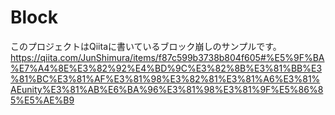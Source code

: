 # Block
このプロジェクトはQiitaに書いているブロック崩しのサンプルです。
https://qiita.com/JunShimura/items/f87c599b3738b804f605#%E5%9F%BA%E7%A4%8E%E3%82%92%E4%BD%9C%E3%82%8B%E3%81%BB%E3%81%BC%E3%81%AF%E3%81%98%E3%82%81%E3%81%A6%E3%81%AEunity%E3%81%AB%E6%BA%96%E3%81%98%E3%81%9F%E5%86%85%E5%AE%B9
